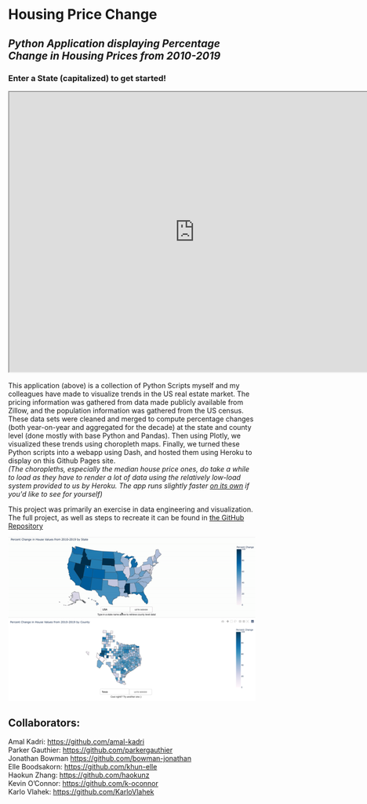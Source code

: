 # **Housing Price Change**
## *Python Application displaying Percentage Change in Housing Prices from 2010-2019*
### Enter a State (capitalized) to get started!
<iframe src="https://house-price-choro.herokuapp.com/" height="570" width="150%" frameBorder="10"></iframe>

This application (above) is a collection of Python Scripts myself and my colleagues have made to visualize trends in the US real estate market. The pricing information was gathered from data made publicly available from Zillow, and the population information was gathered from the US census. These data sets were cleaned and merged to compute percentage changes (both year-on-year and aggregated for the decade) at the state and county level (done mostly with base Python and Pandas). Then using Plotly, we visualized these trends using choropleth maps. Finally, we turned these Python scripts into a webapp using Dash, and hosted them using Heroku to display on this Github Pages site.  
*(The choropleths, especially the median house price ones, do take a while to load as they have to render a lot of data using the relatively low-load system provided to us by Heroku. The app runs slightly faster [on its own](https://house-price-choro.herokuapp.com/) if you'd like to see for yourself)*  

This project was primarily an exercise in data engineering and visualization. The full project, as well as steps to recreate it can be found in [the GitHub Repository](https://github.com/amal-kadri/Housing_Price_Choropleth_app)

![ChoropletGif1](docs/assets/choropleth-gif-1.gif)
![Example1](docs/assets/Choropleth-ex-1.png)

## Collaborators:  
Amal Kadri: https://github.com/amal-kadri  
Parker Gauthier: https://github.com/parkergauthier  
Jonathan Bowman https://github.com/bowman-jonathan  
Elle Boodsakorn: https://github.com/khun-elle  
Haokun Zhang: https://github.com/haokunz  
Kevin O’Connor: https://github.com/k-oconnor  
Karlo Vlahek: https://github.com/KarloVlahek
